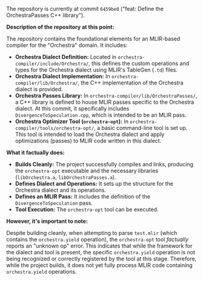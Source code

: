 The repository is currently at commit `6459be0` ("feat: Define the OrchestraPasses C++ library").

**Description of the repository at this point:**

The repository contains the foundational elements for an MLIR-based compiler for the "Orchestra" domain. It includes:
*   **Orchestra Dialect Definition:** Located in `orchestra-compiler/include/Orchestra/`, this defines the custom operations and types for the Orchestra dialect using MLIR's TableGen (`.td`) files.
*   **Orchestra Dialect Implementation:** In `orchestra-compiler/lib/Orchestra/`, the C++ implementation of the Orchestra dialect is provided.
*   **Orchestra Passes Library:** In `orchestra-compiler/lib/OrchestraPasses/`, a C++ library is defined to house MLIR passes specific to the Orchestra dialect. At this commit, it specifically includes `DivergenceToSpeculation.cpp`, which is intended to be an MLIR pass.
*   **Orchestra Optimizer Tool (`orchestra-opt`):** In `orchestra-compiler/tools/orchestra-opt/`, a basic command-line tool is set up. This tool is intended to load the Orchestra dialect and apply optimizations (passes) to MLIR code written in this dialect.

**What it factually does:**

*   **Builds Cleanly:** The project successfully compiles and links, producing the `orchestra-opt` executable and the necessary libraries (`libOrchestra.a`, `libOrchestraPasses.a`).
*   **Defines Dialect and Operations:** It sets up the structure for the Orchestra dialect and its operations.
*   **Defines an MLIR Pass:** It includes the definition of the `DivergenceToSpeculation` pass.
*   **Tool Execution:** The `orchestra-opt` tool can be executed.

**However, it's important to note:**

Despite building cleanly, when attempting to parse `test.mlir` (which contains the `orchestra.yield` operation), the `orchestra-opt` tool *factually* reports an "unknown op" error. This indicates that while the framework for the dialect and tool is present, the specific `orchestra.yield` operation is not being recognized or correctly registered by the tool at this stage. Therefore, while the project builds, it does not yet fully process MLIR code containing `orchestra.yield` operations.
